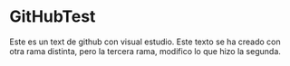 # GitHubTest
Este es un text de github con visual estudio.
Este texto se ha creado con otra rama distinta, pero la tercera rama, modifico lo que hizo la segunda.
